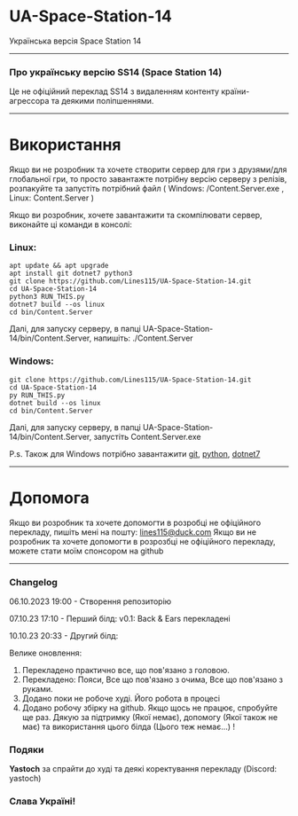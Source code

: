 # UA-Space-Station-14
Українська версія Space Station 14
- - -
### Про українську версію SS14 (Space Station 14)
Це не офіційний переклад SS14 з видаленням контенту країни-агрессора та деякими поліпшеннями.
- - -
# Використання
Якщо ви не розробник та хочете створити сервер для гри з друзями/для глобальної гри, то просто завантажте потрібну версію серверу з релізів, розпакуйте та запустіть потрібний файл ( Windows: /Content.Server.exe , Linux: Content.Server )

Якщо ви розробник, хочете завантажити та скомпілювати сервер, виконайте ці команди в консолі:
### Linux:
```
apt update && apt upgrade
apt install git dotnet7 python3
git clone https://github.com/Lines115/UA-Space-Station-14.git
cd UA-Space-Station-14
python3 RUN_THIS.py
dotnet7 build --os linux
cd bin/Content.Server
```
Далі, для запуску серверу, в папці UA-Space-Station-14/bin/Content.Server, напишіть: ./Content.Server
### Windows:
```
git clone https://github.com/Lines115/UA-Space-Station-14.git
cd UA-Space-Station-14
py RUN_THIS.py
dotnet build --os linux
cd bin/Content.Server
```
Далі, для запуску серверу, в папці UA-Space-Station-14/bin/Content.Server, запустіть Content.Server.exe

P.s. Також для Windows потрібно завантажити [git](https://git-scm.com/downloads), [python](https://python.org/downloads), [dotnet7](https://dotnet.microsoft.com/en-us/download/dotnet/7.0)
- - -
# Допомога
Якщо ви розробник та хочете допомогти в розробці не офіційного перекладу, пишіть мені на пошту: lines115@duck.com
Якщо ви не розробник та хочете допомогти в розрозбці не офіційного перекладу, можете стати моїм спонсором на github
- - -
### Changelog
06.10.2023 19:00 - Створення репозиторію

07.10.23 17:10 - Перший білд: v0.1: Back & Ears перекладені

10.10.23 20:33 - Другий білд:

Велике оновлення:
1. Перекладено практично все, що пов'язано з головою.
2. Перекладено: Пояси, Все що пов'язано з очима, Все що пов'язано з руками.
3. Додано поки не робоче худі. Його робота в процесі
4. Додано робочу збірку на github. Якщо щось не працює, спробуйте ще раз.
Дякую за підтримку (Якої немає), допомогу (Якої також не має) та використання цього білда (Цього теж немає...) !

### Подяки
**Yastoch** за спрайти до худі та деякі коректування перекладу (Discord: yastoch)

### Слава Україні!
